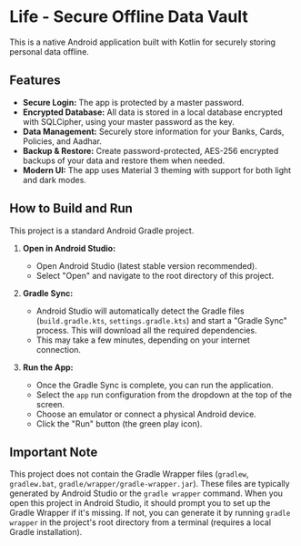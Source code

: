 # Life - Secure Offline Data Vault

This is a native Android application built with Kotlin for securely storing personal data offline.

## Features

*   **Secure Login:** The app is protected by a master password.
*   **Encrypted Database:** All data is stored in a local database encrypted with SQLCipher, using your master password as the key.
*   **Data Management:** Securely store information for your Banks, Cards, Policies, and Aadhar.
*   **Backup & Restore:** Create password-protected, AES-256 encrypted backups of your data and restore them when needed.
*   **Modern UI:** The app uses Material 3 theming with support for both light and dark modes.

## How to Build and Run

This project is a standard Android Gradle project.

1.  **Open in Android Studio:**
    *   Open Android Studio (latest stable version recommended).
    *   Select "Open" and navigate to the root directory of this project.

2.  **Gradle Sync:**
    *   Android Studio will automatically detect the Gradle files (`build.gradle.kts`, `settings.gradle.kts`) and start a "Gradle Sync" process. This will download all the required dependencies.
    *   This may take a few minutes, depending on your internet connection.

3.  **Run the App:**
    *   Once the Gradle Sync is complete, you can run the application.
    *   Select the `app` run configuration from the dropdown at the top of the screen.
    *   Choose an emulator or connect a physical Android device.
    *   Click the "Run" button (the green play icon).

## Important Note

This project does not contain the Gradle Wrapper files (`gradlew`, `gradlew.bat`, `gradle/wrapper/gradle-wrapper.jar`). These files are typically generated by Android Studio or the `gradle wrapper` command. When you open this project in Android Studio, it should prompt you to set up the Gradle Wrapper if it's missing. If not, you can generate it by running `gradle wrapper` in the project's root directory from a terminal (requires a local Gradle installation).

